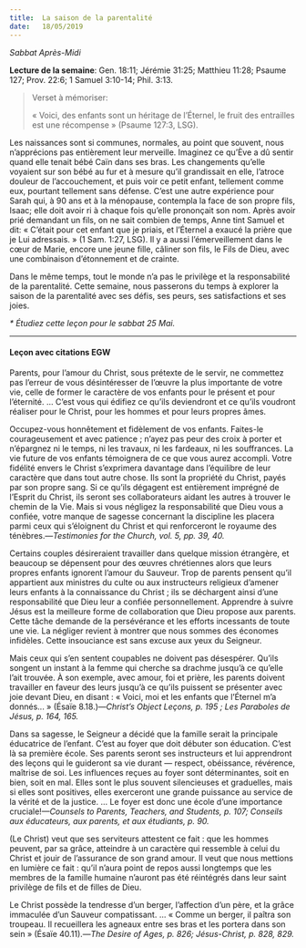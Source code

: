 ```yaml
---
title:  La saison de la parentalité
date:   18/05/2019
---
```


_Sabbat Après-Midi_

**Lecture de la semaine**: Gen. 18:11; Jérémie 31:25; Matthieu 11:28; Psaume 127; Prov. 22:6; 1 Samuel 3:10-14; Phil. 3:13.

><p>Verset à mémoriser:</p>
>« Voici, des enfants sont un héritage de l’Éternel, le fruit des entrailles est une récompense » (Psaume 127:3, LSG).

Les naissances sont si communes, normales, au point que souvent, nous n’apprécions pas entièrement leur merveille. Imaginez ce qu’Ève a dû sentir quand elle tenait bébé Caïn dans ses bras. Les changements qu’elle voyaient sur son bébé au fur et à mesure qu’il grandissait en elle, l’atroce douleur de l’accouchement, et puis voir ce petit enfant, tellement comme eux, pourtant tellement sans défense. C’est une autre expérience pour Sarah qui, à 90 ans et à la ménopause, contempla la face de son propre fils, Isaac; elle doit avoir ri à chaque fois qu’elle prononçait son nom. Après avoir prié demandant un fils, on ne sait combien de temps, Anne tint Samuel et dit: « C’était pour cet enfant que je priais, et l’Éternel a exaucé la prière que je Lui adressais. » (1 Sam. 1:27, LSG). Il y a aussi l’émerveillement dans le cœur de Marie, encore une jeune fille, câliner son fils, le Fils de Dieu, avec une combinaison d’étonnement et de crainte.

Dans le même temps, tout le monde n’a pas le privilège et la responsabilité de la parentalité. Cette semaine, nous passerons du temps à explorer la saison de la parentalité avec ses défis, ses peurs, ses satisfactions et ses joies.

_* Étudiez cette leçon pour le sabbat 25 Mai._

---

#### Leçon avec citations EGW

Parents, pour l’amour du Christ, sous prétexte de le servir, ne commettez pas l’erreur  de vous désintéresser de l’œuvre la plus importante de votre vie, celle de former le caractère de vos enfants pour le présent et pour l’éternité. … C’est vous qui édifiez ce qu’ils deviendront et ce qu’ils voudront réaliser pour le Christ, pour les hommes et pour leurs propres âmes.

Occupez-vous honnêtement et fidèlement de vos enfants. Faites-le courageusement et avec patience ; n’ayez pas peur des croix à porter et n’épargnez ni le temps, ni les travaux, ni les fardeaux, ni les souffrances. La vie future de vos enfants témoignera de ce que vous aurez accompli. Votre fidélité envers le Christ s’exprimera davantage dans l’équilibre de leur caractère que dans tout autre chose. Ils sont la propriété du Christ, payés par son propre sang.  Si ce qu’ils dégagent est entièrement imprégné de l’Esprit du Christ, ils  seront ses collaborateurs aidant les autres à trouver le chemin de la Vie. Mais si vous négligez  la responsabilité que Dieu vous a confiée, votre manque de sagesse concernant la discipline les placera parmi ceux qui s’éloignent du Christ et qui renforceront le royaume des ténèbres.—_Testimonies for the Church, vol. 5, pp. 39, 40._

Certains couples désireraient travailler dans quelque mission étrangère, et beaucoup se dépensent pour des œuvres chrétiennes alors que leurs propres enfants ignorent l’amour du Sauveur. Trop de parents pensent qu’il appartient aux ministres du culte ou aux instructeurs religieux d’amener leurs enfants à la connaissance du Christ ; ils se déchargent ainsi d’une responsabilité que Dieu leur a confiée personnellement. Apprendre à suivre Jésus est la meilleure forme de collaboration que Dieu propose aux parents. Cette tâche demande de la persévérance et les efforts incessants de toute une vie. La négliger revient à montrer que nous sommes des économes infidèles. Cette insouciance est sans excuse aux yeux du Seigneur.

Mais ceux qui s’en sentent coupables ne doivent pas désespérer. Qu’ils songent un instant à la femme qui cherche sa drachme jusqu’à ce qu’elle l’ait trouvée. À son exemple, avec amour, foi et prière, les parents doivent travailler en faveur des leurs jusqu’à ce qu’ils puissent se présenter avec joie devant Dieu, en disant : « Voici, moi et les enfants que l’Éternel m’a donnés... » (Ésaïe 8.18.)—_Christ’s Object Leçons, p. 195 ; Les Paraboles de Jésus, p. 164, 165._

Dans sa sagesse, le Seigneur a décidé que la famille serait la principale éducatrice de l’enfant. C’est au foyer que doit débuter son éducation. C’est là sa première école. Ses parents seront ses instructeurs et lui apprendront des leçons qui le guideront sa vie durant — respect, obéissance, révérence, maîtrise de soi. Les influences reçues au foyer sont déterminantes, soit en bien, soit en mal. Elles sont le plus souvent silencieuses et graduelles, mais si elles sont positives, elles exerceront une grande puissance au service de la vérité et de la justice. … Le foyer est donc une école d’une importance cruciale!—_Counsels to Parents, Teachers, and Students, p. 107; Conseils aux éducateurs, aux parents, et aux étudiants, p. 90._

(Le Christ) veut que ses serviteurs attestent ce fait : que les hommes peuvent, par sa grâce, atteindre à un caractère qui ressemble à celui du Christ et jouir de l’assurance de son grand amour. Il veut que nous mettions en lumière ce fait : qu’il n’aura point de repos aussi longtemps que les membres de la famille humaine n’auront pas été réintégrés dans leur saint privilège de fils et de filles de Dieu.

Le Christ possède la tendresse d’un berger, l’affection d’un père, et la grâce immaculée d’un Sauveur compatissant. … « Comme un berger, il paîtra son troupeau. Il recueillera les agneaux entre ses bras et les portera dans son sein » (Ésaïe 40.11).—_The Desire of Ages, p. 826; Jésus-Christ, p. 828, 829._